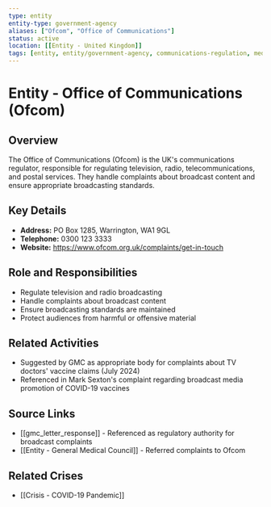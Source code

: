 ```yaml
---
type: entity
entity-type: government-agency
aliases: ["Ofcom", "Office of Communications"]
status: active
location: [[Entity - United Kingdom]]
tags: [entity, entity/government-agency, communications-regulation, media]
---
```


# Entity - Office of Communications (Ofcom)

## Overview
The Office of Communications (Ofcom) is the UK's communications regulator, responsible for regulating television, radio, telecommunications, and postal services. They handle complaints about broadcast content and ensure appropriate broadcasting standards.

## Key Details
- **Address:** PO Box 1285, Warrington, WA1 9GL
- **Telephone:** 0300 123 3333
- **Website:** https://www.ofcom.org.uk/complaints/get-in-touch

## Role and Responsibilities
- Regulate television and radio broadcasting
- Handle complaints about broadcast content
- Ensure broadcasting standards are maintained
- Protect audiences from harmful or offensive material

## Related Activities
- Suggested by GMC as appropriate body for complaints about TV doctors' vaccine claims (July 2024)
- Referenced in Mark Sexton's complaint regarding broadcast media promotion of COVID-19 vaccines

## Source Links
- [[gmc_letter_response]] - Referenced as regulatory authority for broadcast complaints
- [[Entity - General Medical Council]] - Referred complaints to Ofcom

## Related Crises
- [[Crisis - COVID-19 Pandemic]]
